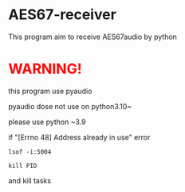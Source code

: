 # AES67-receiver
This program aim to receive AES67audio by python

# <span style="color: red; ">WARNING!</span>

this program use pyaudio

pyaudio dose not use on python3.10~

please use python ~3.9

if "[Errno 48] Address already in use" error

```
lsof -i:5004

kill PID
```
and kill tasks
